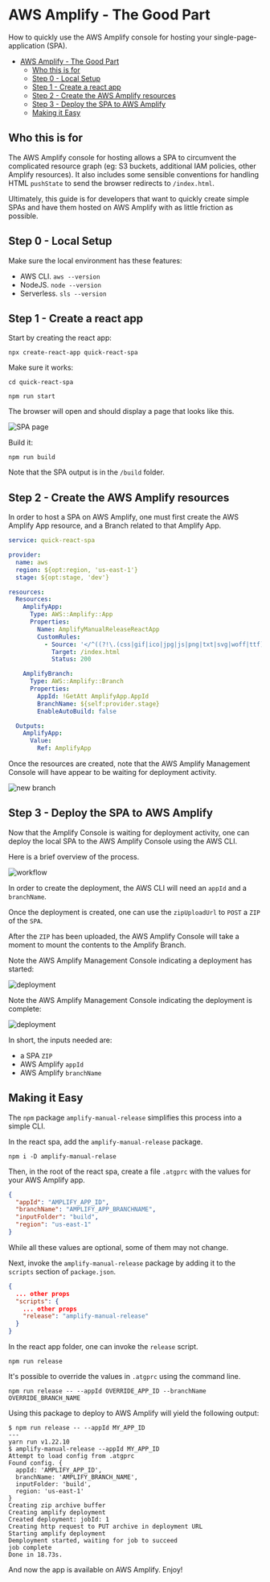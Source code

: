 # AWS Amplify - The Good Part

How to quickly use the AWS Amplify console for hosting your single-page-application (SPA).

- [AWS Amplify - The Good Part](#aws-amplify---the-good-part)
  - [Who this is for](#who-this-is-for)
  - [Step 0 - Local Setup](#step-0---local-setup)
  - [Step 1 - Create a react app](#step-1---create-a-react-app)
  - [Step 2 - Create the AWS Amplify resources](#step-2---create-the-aws-amplify-resources)
  - [Step 3 - Deploy the SPA to AWS Amplify](#step-3---deploy-the-spa-to-aws-amplify)
  - [Making it Easy](#making-it-easy)

## Who this is for

The AWS Amplify console for hosting allows a SPA to circumvent the complicated resource graph (eg: S3 buckets, additional IAM policies, other Amplify resources). It also includes some sensible conventions for handling HTML `pushState` to send the browser redirects to `/index.html`.

Ultimately, this guide is for developers that want to quickly create simple SPAs and have them hosted on AWS Amplify with as little friction as possible.

## Step 0 - Local Setup

Make sure the local environment has these features:

- AWS CLI. `aws --version`
- NodeJS. `node --version`
- Serverless. `sls --version`

## Step 1 - Create a react app

Start by creating the react app:

`npx create-react-app quick-react-spa`

Make sure it works:

`cd quick-react-spa`

`npm run start`

The browser will open and should display a page that looks like this.

![SPA page][spa_page]

Build it:

`npm run build`

Note that the SPA output is in the `/build` folder.

## Step 2 - Create the AWS Amplify resources

In order to host a SPA on AWS Amplify, one must first create the AWS Amplify App resource, and a Branch related to that Amplify App.

```yml
service: quick-react-spa

provider:
  name: aws
  region: ${opt:region, 'us-east-1'}
  stage: ${opt:stage, 'dev'}

resources:
  Resources:
    AmplifyApp:
      Type: AWS::Amplify::App
      Properties:
        Name: AmplifyManualReleaseReactApp
        CustomRules:
          - Source: '</^((?!\.(css|gif|ico|jpg|js|png|txt|svg|woff|ttf)$).)*$/>'
            Target: /index.html
            Status: 200

    AmplifyBranch:
      Type: AWS::Amplify::Branch
      Properties:
        AppId: !GetAtt AmplifyApp.AppId
        BranchName: ${self:provider.stage}
        EnableAutoBuild: false

  Outputs:
    AmplifyApp:
      Value:
        Ref: AmplifyApp
```

Once the resources are created, note that the AWS Amplify Management Console will have appear to be waiting for deployment activity.

![new branch][amp_new_branch]

## Step 3 - Deploy the SPA to AWS Amplify

Now that the Amplify Console is waiting for deployment activity, one can deploy the local SPA to the AWS Amplify Console using the AWS CLI.

Here is a brief overview of the process.

![workflow][amp_workflow]

In order to create the deployment, the AWS CLI will need an `appId` and a `branchName`.

Once the deployment is created, one can use the `zipUploadUrl` to `POST` a `ZIP` of the `SPA`.

After the `ZIP` has been uploaded, the AWS Amplify Console will take a moment to mount the contents to the Amplify Branch.

Note the AWS Amplify Management Console indicating a deployment has started:

![deployment][amp_deployment_wip]

Note the AWS Amplify Management Console indicating the deployment is complete:

![deployment][amp_deployment_done]

In short, the inputs needed are:

- a SPA `ZIP`
- AWS Amplify `appId`
- AWS Amplify `branchName`

## Making it Easy

The `npm` package `amplify-manual-release` simplifies this process into a simple CLI.

In the react spa, add the `amplify-manual-release` package.

`npm i -D amplify-manual-relase`

Then, in the root of the react spa, create a file `.atgprc` with the values for your AWS Amplify app.

```json
{
  "appId": "AMPLIFY_APP_ID",
  "branchName": "AMPLIFY_APP_BRANCHNAME",
  "inputFolder": "build",
  "region": "us-east-1"
}
```

While all these values are optional, some of them may not change.

Next, invoke the `amplify-manual-release` package by adding it to the `scripts` section of `package.json`.

```json
{
  ... other props
  "scripts": {
    ... other props
    "release": "amplify-manual-release"
  }
}
```

In the react app folder, one can invoke the `release` script.

`npm run release`

It's possible to override the values in `.atgprc` using the command line.

`npm run release -- --appId OVERRIDE_APP_ID --branchName OVERRIDE_BRANCH_NAME`

Using this package to deploy to AWS Amplify will yield the following output:

```
$ npm run release -- --appId MY_APP_ID
---
yarn run v1.22.10
$ amplify-manual-release --appId MY_APP_ID
Attempt to load config from .atgprc
Found config. {
  appId: 'AMPLIFY_APP_ID',
  branchName: 'AMPLIFY_BRANCH_NAME',
  inputFolder: 'build',
  region: 'us-east-1'
}
Creating zip archive buffer
Creating amplify deployment
Created deployment: jobId: 1
Creating http request to PUT archive in deployment URL
Starting amplify deployment
Demployment started, waiting for job to succeed
job complete
Done in 18.73s.
```

And now the app is available on AWS Amplify. Enjoy!

<!--  -->

[spa_page]: amp_manual_react_page.png
[amp_new_branch]: amp_new_branch.png
[amp_workflow]: amplify_workflow.png
[amp_deployment_wip]: amp_deployment_progress.png
[amp_deployment_done]: amp_deployment_done.png

